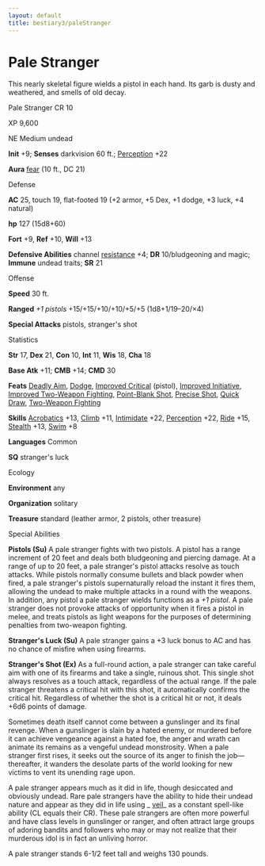 ```yaml
---
layout: default
title: bestiary3/paleStranger
---
```

# Pale Stranger

This nearly skeletal figure wields a pistol in each hand. Its garb is dusty and weathered, and smells of old decay.

Pale Stranger CR 10

XP 9,600

NE Medium undead

**Init** +9; **Senses** darkvision 60 ft.; [Perception](skill_dir/perception#_perception) +22

**Aura** [fear](monsters/universalMonsterRules#_fear-(su-or-sp)) (10 ft., DC 21)

Defense

**AC** 25, touch 19, flat-footed 19 (+2 armor, +5 Dex, +1 dodge, +3 luck, +4 natural)

**hp** 127 (15d8+60)

**Fort** +9, **Ref** +10, **Will** +13

**Defensive Abilities** channel [resistance](monster_dir/universalMonsterRules#_resistance) +4; **DR** 10/bludgeoning and magic; **Immune** undead traits; **SR** 21

Offense

**Speed** 30 ft.

**Ranged** _+1 pistols_ +15/+15/+10/+10/+5/+5 (1d8+1/19–20/×4)

**Special Attacks** pistols, stranger's shot

Statistics

**Str** 17, **Dex** 21, **Con** 10, **Int** 11, **Wis** 18, **Cha** 18

**Base Atk** +11; **CMB** +14; **CMD** 30

**Feats** [Deadly Aim](feats#_deadly-aim), [Dodge](feats#_dodge), [Improved Critical](feats#_improved-critical) (pistol), [Improved Initiative](feats#_improved-initiative), [Improved Two-Weapon Fighting](feats#_improved-two-weapon-fighting), [Point-Blank Shot](feats#_point-blank-shot), [Precise Shot](feats#_precise-shot), [Quick Draw](feats#_quick-draw), [Two-Weapon Fighting](feats#_two-weapon-fighting)

**Skills** [Acrobatics](skill_dir/acrobatics#_acrobatics) +13, [Climb](skills/climb#_climb) +11, [Intimidate](skill_dir/intimidate#_intimidate) +22, [Perception](skills/perception#_perception) +22, [Ride](skill_dir/ride#_ride) +15, [Stealth](skills/stealth#_stealth) +13, [Swim](skill_dir/swim#_swim) +8

**Languages** Common

**SQ** stranger's luck

Ecology

**Environment** any

**Organization** solitary

**Treasure** standard (leather armor, 2 pistols, other treasure)

Special Abilities

**Pistols (Su)** A pale stranger fights with two pistols. A pistol has a range increment of 20 feet and deals both bludgeoning and piercing damage. At a range of up to 20 feet, a pale stranger's pistol attacks resolve as touch attacks. While pistols normally consume bullets and black powder when fired, a pale stranger's pistols supernaturally reload the instant it fires them, allowing the undead to make multiple attacks in a round with the weapons. In addition, any pistol a pale stranger wields functions as a _+1 pistol_. A pale stranger does not provoke attacks of opportunity when it fires a pistol in melee, and treats pistols as light weapons for the purposes of determining penalties from two-weapon fighting.

**Stranger's Luck (Su)** A pale stranger gains a +3 luck bonus to AC and has no chance of misfire when using firearms.

**Stranger's Shot (Ex)** As a full-round action, a pale stranger can take careful aim with one of its firearms and take a single, ruinous shot. This single shot always resolves as a touch attack, regardless of the actual range. If the pale stranger threatens a critical hit with this shot, it automatically confirms the critical hit. Regardless of whether the shot is a critical hit or not, it deals +6d6 points of damage.

Sometimes death itself cannot come between a gunslinger and its final revenge. When a gunslinger is slain by a hated enemy, or murdered before it can achieve vengeance against a hated foe, the anger and wrath can animate its remains as a vengeful undead monstrosity. When a pale stranger first rises, it seeks out the source of its anger to finish the job—thereafter, it wanders the desolate parts of the world looking for new victims to vent its unending rage upon.

A pale stranger appears much as it did in life, though desiccated and obviously undead. Rare pale strangers have the ability to hide their undead nature and appear as they did in life using _ [veil](spells/veil#_veil)_ as a constant spell-like ability (CL equals their CR). These pale strangers are often more powerful and have class levels in gunslinger or ranger, and often attract large groups of adoring bandits and followers who may or may not realize that their murderous idol is in fact an unliving horror.

A pale stranger stands 6-1/2 feet tall and weighs 130 pounds.

